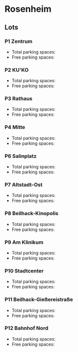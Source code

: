 
# Rosenheim
## Lots

### P1 Zentrum

* Total parking spaces: <Value topic="parken-dd/parken-dd/Rosenheim/rosenheimp1zentrum/total"/>
* Free parking spaces: <Value topic="parken-dd/parken-dd/Rosenheim/rosenheimp1zentrum/free"/>


### P2 KU'KO

* Total parking spaces: <Value topic="parken-dd/parken-dd/Rosenheim/rosenheimp2kuko/total"/>
* Free parking spaces: <Value topic="parken-dd/parken-dd/Rosenheim/rosenheimp2kuko/free"/>


### P3 Rathaus

* Total parking spaces: <Value topic="parken-dd/parken-dd/Rosenheim/rosenheimp3rathaus/total"/>
* Free parking spaces: <Value topic="parken-dd/parken-dd/Rosenheim/rosenheimp3rathaus/free"/>


### P4 Mitte

* Total parking spaces: <Value topic="parken-dd/parken-dd/Rosenheim/rosenheimp4mitte/total"/>
* Free parking spaces: <Value topic="parken-dd/parken-dd/Rosenheim/rosenheimp4mitte/free"/>


### P6 Salinplatz

* Total parking spaces: <Value topic="parken-dd/parken-dd/Rosenheim/rosenheimp6salinplatz/total"/>
* Free parking spaces: <Value topic="parken-dd/parken-dd/Rosenheim/rosenheimp6salinplatz/free"/>


### P7 Altstadt-Ost

* Total parking spaces: <Value topic="parken-dd/parken-dd/Rosenheim/rosenheimp7altstadtost/total"/>
* Free parking spaces: <Value topic="parken-dd/parken-dd/Rosenheim/rosenheimp7altstadtost/free"/>


### P8 Beilhack-Kinopolis

* Total parking spaces: <Value topic="parken-dd/parken-dd/Rosenheim/rosenheimp8beilhackkinopolis/total"/>
* Free parking spaces: <Value topic="parken-dd/parken-dd/Rosenheim/rosenheimp8beilhackkinopolis/free"/>


### P9 Am Klinikum

* Total parking spaces: <Value topic="parken-dd/parken-dd/Rosenheim/rosenheimp9amklinikum/total"/>
* Free parking spaces: <Value topic="parken-dd/parken-dd/Rosenheim/rosenheimp9amklinikum/free"/>


### P10 Stadtcenter

* Total parking spaces: <Value topic="parken-dd/parken-dd/Rosenheim/rosenheimp10stadtcenter/total"/>
* Free parking spaces: <Value topic="parken-dd/parken-dd/Rosenheim/rosenheimp10stadtcenter/free"/>


### P11 Beilhack-Gießereistraße

* Total parking spaces: <Value topic="parken-dd/parken-dd/Rosenheim/rosenheimp11beilhackgiessereistrasse/total"/>
* Free parking spaces: <Value topic="parken-dd/parken-dd/Rosenheim/rosenheimp11beilhackgiessereistrasse/free"/>


### P12 Bahnhof Nord

* Total parking spaces: <Value topic="parken-dd/parken-dd/Rosenheim/rosenheimp12bahnhofnord/total"/>
* Free parking spaces: <Value topic="parken-dd/parken-dd/Rosenheim/rosenheimp12bahnhofnord/free"/>

